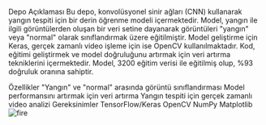 Depo Açıklaması
Bu depo, konvolüsyonel sinir ağları (CNN) kullanarak yangın tespiti için bir derin öğrenme modeli içermektedir. 
Model, yangın ile ilgili görüntülerden oluşan bir veri setine dayanarak görüntüleri "yangın" veya "normal" olarak sınıflandırmak üzere eğitilmiştir. 
Model geliştirme için Keras, gerçek zamanlı video işleme için ise OpenCV kullanılmaktadır. Kod, eğitimi geliştirmek ve model doğruluğunu artırmak için veri artırma tekniklerini içermektedir. 
Model, 3200 eğitim verisi ile eğitilmiş olup, %93 doğruluk oranına sahiptir.

Özellikler
"Yangın" ve "normal" arasında görüntü sınıflandırması
Model performansını artırmak için veri artırma
Yangın tespiti için gerçek zamanlı video analizi
Gereksinimler
TensorFlow/Keras
OpenCV
NumPy
Matplotlib
![fire](https://github.com/user-attachments/assets/eed42d7b-1e8a-497c-b32b-a92479e74787)
